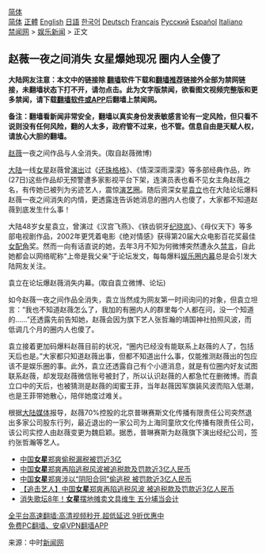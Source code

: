  <!-- 面包屑导航 --> <div class="breadcrumb"><!-- GTranslate: https://gtranslate.io/ -->  <div class="switcher notranslate">  <div class="selected">  <a href="#" onclick="return false;"> 简体</a>  </div>  <div class="option">  <a href="https://www.bannedbook.org" onclick="doGTranslate('zh-CN|zh-CN');jQuery('div.switcher div.selected a').html(jQuery(this).html());return false;" title="简体中文" class="nturl selected"> 简体</a>  <a href="https://www.bannedbook.org/zh-tw/" onclick="doGTranslate('zh-CN|zh-TW');jQuery('div.switcher div.selected a').html(jQuery(this).html());return false;" title="繁體中文" class="nturl"> 正體</a>  <a href="https://www.bannedbook.org/en/" onclick="doGTranslate('zh-CN|en');jQuery('div.switcher div.selected a').html(jQuery(this).html());return false;" title="English" class="nturl"> English</a>  <a href="https://www.bannedbook.org/ja/" onclick="doGTranslate('zh-CN|ja');jQuery('div.switcher div.selected a').html(jQuery(this).html());return false;" title="日本語" class="nturl"> 日語</a>  <a href="https://www.bannedbook.org/ko/" onclick="doGTranslate('zh-CN|ko');jQuery('div.switcher div.selected a').html(jQuery(this).html());return false;" title="한국어" class="nturl"> 한국어</a>  <a href="https://www.bannedbook.org/de/" onclick="doGTranslate('zh-CN|de');jQuery('div.switcher div.selected a').html(jQuery(this).html());return false;" title="Deutsch" class="nturl"> Deutsch</a>  <a href="https://www.bannedbook.org/fr/" onclick="doGTranslate('zh-CN|fr');jQuery('div.switcher div.selected a').html(jQuery(this).html());return false;" title="Français" class="nturl"> Français</a>  <a href="https://www.bannedbook.org/ru/" onclick="doGTranslate('zh-CN|ru');jQuery('div.switcher div.selected a').html(jQuery(this).html());return false;" title="Русский" class="nturl"> Русский</a>  <a href="https://www.bannedbook.org/es/" onclick="doGTranslate('zh-CN|es');jQuery('div.switcher div.selected a').html(jQuery(this).html());return false;" title="Español" class="nturl"> Español</a>  <a href="https://www.bannedbook.org/it/" onclick="doGTranslate('zh-CN|it');jQuery('div.switcher div.selected a').html(jQuery(this).html());return false;" title="Italiano" class="nturl"> Italiano</a>  </div>  </div>      <div class='breadcrumb-sub'><!-- Breadcrumb NavXT 6.3.0 --> <a href="https://www.bannedbook.org/" class="home">禁闻网</a> &gt; <a href="https://www.bannedbook.org/bnews/yule/" class="category">娱乐新闻</a> &gt; 正文</div></div><h2>赵薇一夜之间消失 女星爆她现况 圈内人全傻了</h2> <p class="notice"><b>大陆网友注意：本文中的链接除 <a href="https://github.com/bannedbook/fanqiang" >翻墙</a>软件下载和<a href="https://github.com/killgcd/justmysocks/blob/master/README.md">翻墙推荐</a>链接外全部为禁网链接，未翻墙状态下打不开，请勿点击。此为文字版禁闻，欲看图文视频完整版和更多禁闻，请下载<a href="https://github.com/bannedbook/fanqiang">翻墙软件或APP</a>后翻墙上禁闻网。</p><p>备注：翻墙看新闻非常安全，翻墙以真实身份发表敏感言论有一定风险，但只看不说则没有任何风险，翻的人太多，政府管不过来，也不管。信息自由是天赋人权，请放心大胆的翻墙。</b></p>  <div class="entry"> <p id="conimg"><a href="https://www.bannedbook.org/bnews/tag/%e8%b5%b5%e8%96%87/" class="st_tag internal_tag" rel="tag" title="标签 赵薇 下的日志">赵薇</a>一夜之间作品与人全消失。(取自赵薇微博)</p> <p><span class='wp_keywordlink_affiliate'><a href="https://www.bannedbook.org/" title="大陆" target="_blank">大陆</a></span>一线<a href="https://www.bannedbook.org/bnews/tag/%e5%a5%b3%e6%98%9f/" class="st_tag internal_tag" rel="tag" title="标签 女星 下的日志">女星</a>赵薇曾<span class='wp_keywordlink_affiliate'><a href="https://zh-cn.shenyunperformingarts.org/" title="演出" target="_blank">演出</a></span>过《<a href="https://www.bannedbook.org/bnews/tag/%e8%bf%98%e7%8f%a0%e6%a0%bc%e6%a0%bc/" class="st_tag internal_tag" rel="tag" title="标签 还珠格格 下的日志">还珠格格</a>》、《情深深雨濛濛》等多部经典作品，昨(27日)这些作品却无预警遭多家影视平台下架，连演员表也看不见女主角赵薇之名，有传她已被列为劣迹艺人，震惊<a href="https://www.bannedbook.org/bnews/tag/%e6%bc%94%e8%89%ba%e5%9c%88/" class="st_tag internal_tag" rel="tag" title="标签 演艺圈 下的日志">演艺圈</a>。随后资深女星<a href="https://www.bannedbook.org/bnews/tag/%e8%a2%81%e7%ab%8b/" class="st_tag internal_tag" rel="tag" title="标签 袁立 下的日志">袁立</a>也在大陆论坛爆料赵薇一夜之间消失的内情，更透露连告诉她消息的圈内人也傻了，大家都不知道赵薇到底发生什么事！</p>  <p>大陆48岁女星袁立，曾演过《汉宫飞燕》、《铁齿铜牙<a href="https://www.bannedbook.org/bnews/tag/%e7%ba%aa%e6%99%93%e5%b2%9a/" class="st_tag internal_tag" rel="tag" title="标签 纪晓岚 下的日志">纪晓岚</a>》、《母仪天下》等多部电视剧作品，2002年更凭着电影《绝对情感》获得第20届大众电影百花奖最佳<a href="https://www.bannedbook.org/bnews/tag/%E5%A5%B3%E9%85%8D%E8%A7%92/" class="st_tag internal_tag" rel="tag" title="标签 女配角 下的日志">女配角</a>奖。然而一向有话直说的她，去年3月不知为何微博突然遭永久<span class='wp_keywordlink_affiliate'><a href="https://www.bannedbook.org/bnews/bblog/" title="禁言博客" target="_blank">禁言</a></span>，自此她都会以网络昵称“上帝是我父亲”于论坛发文，每每爆料<a href="https://www.bannedbook.org/bnews/tag/%e5%a8%b1%e4%b9%90%e5%9c%88/" class="st_tag internal_tag" rel="tag" title="标签 娱乐圈 下的日志">娱乐圈</a><span class='wp_keywordlink_affiliate'><a href="https://www.bannedbook.org/bnews/ccpdope/" title="中共高层内幕" target="_blank">内幕</a></span>总是会引发大陆网友关注。</p> <p>袁立在论坛爆赵薇消失内幕。(取自袁立微博、论坛)</p>  <p>如今赵薇一夜之间作品全消失，袁立当然成为网友第一时间询问的对象，但袁立坦言：“我也不知道赵薇怎么了，我加的有圈内人的群里每个人都在问，没一个知道的……”还透露先前告知她，赵薇会因为旗下艺人张哲瀚的靖国神社拍照风波，而低调几个月的圈内人也傻了。</p> <p>袁立接着更加码爆料赵薇目前的状况，“圈内已经没有能联系上赵薇的人了，包括天后也是。”大家都只知道赵薇出事，但都不知道出什么事，仅能推测赵薇出的包应该不是娱乐圈的事。此外，袁立还透露自己有个小道消息，就是有位圈内好友试图联系赵薇，却发现赵薇微信账号被封了，所以认识赵薇的人都急忙在删微博。而袁立口中的天后，也被猜测是赵薇的闺蜜王菲，当年赵薇因军旗装风波而陷入低潮，也是王菲带她散心，陪伴她度过难关。</p>  <p>根据<a href="https://www.bannedbook.org/bnews/tag/%E5%A4%A7%E9%99%86%E5%AA%92%E4%BD%93/" class="st_tag internal_tag" rel="tag" title="标签 大陆媒体 下的日志">大陆媒体</a>报导，赵薇70%控股的北京普琳赛斯文化传播有限责任公司突然退出多家公司股东行列，最近退出的一家公司为上海同童欣文化传播有限责任公司，该公司实控人由赵薇变更为魏启颖。据悉，普琳赛斯为赵薇旗下演出经纪公司，签约张哲瀚等艺人。</p> <ul class='op-related-articles' title='相关阅读'> <li><a href='https://www.bannedbook.org/bnews/headline/20210828/1614656.html' target='_blank'>中国<b>女星</b>郑爽偷税漏税被罚近3亿</a></li> <li><a href='https://www.bannedbook.org/bnews/baitai/20210827/1614504.html' target='_blank'>中国<b>女星</b>郑爽再陷逃税风波被追税款及罚款近3亿人民币</a></li> <li><a href='https://www.bannedbook.org/bnews/headline/20210827/1614400.html' target='_blank'>中国<b>女星</b>郑爽涉以“阴阳合同”偷逃税 被罚款近3亿人民币</a></li> <li><a href='https://www.bannedbook.org/bnews/headline/20210827/1614357.html' target='_blank'>【追击艺人】中国<b>女星</b>郑爽再陷逃税风波 被追税款及罚款近3亿人民币</a></li> <li><a href='https://www.bannedbook.org/bnews/yule/20210826/1613542.html' target='_blank'>消失歌坛8年！<b>女星</b>摆地摊卖文具维生 五分埔当会计</a></li> </ul> <p class="texttj"> <a href="https://github.com/bannedbook/fanqiang/wiki/V2ray%E6%9C%BA%E5%9C%BA" target="_blank">全平台高速翻墙:高清视频秒开,超低延迟,9折优惠中</a><br/> <a href="https://github.com/bannedbook/fanqiang/wiki/%E7%A6%81%E9%97%BB%E7%BD%91%E5%AE%89%E5%8D%93%E7%BF%BB%E5%A2%99%E6%96%B0%E9%97%BBAPP" target="_blank">免费PC翻墙、安卓VPN翻墙APP</a></p> <p> 来源：中时<span class='wp_keywordlink_affiliate'><a href="https://www.bannedbook.org/" title="新闻网">新闻网</a></span> </p><a name='sharetosocial'></a>  <div style="margin-bottom:5px;padding-bottom:5px;clear:both"> <div id="archive-pix-1" class="banner-ads"> <!-- AuctionX Display platform tag START --> <div id="26318x728x90x621x_ADSLOT2" clicktrack="%%CLICK_URL_ESC%%"></div> <!-- AuctionX Display platform tag END --> </div> <div id="archive-pix-2" class="banner-ads"> <!-- AuctionX Display platform tag START --> <div id="26315x300x250x621x_ADSLOT2" clicktrack="%%CLICK_URL_ESC%%"></div> <!-- AuctionX Display platform tag END --> </div> </div>  <div id="archive-pix-1" class="banner-ads"> <!-- AuctionX Display platform tag START --> <div id="26318x728x90x621x_ADSLOT3" clicktrack="%%CLICK_URL_ESC%%"></div> <!-- AuctionX Display platform tag END --> </div> </div><!--END ENTRY--> 